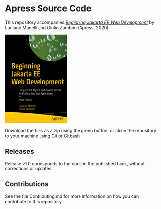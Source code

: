 # Apress Source Code

This repository accompanies [*Beginning Jakarta EE Web Development*](https://www.apress.com/9781484258651) by Luciano Manelli and Giulio Zambon (Apress, 2020).

[comment]: #cover
![Cover image](9781484258651.jpg)

Download the files as a zip using the green button, or clone the repository to your machine using Git or Gitbash.

## Releases

Release v1.0 corresponds to the code in the published book, without corrections or updates.

## Contributions

See the file Contributing.md for more information on how you can contribute to this repository.
